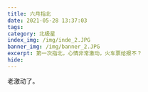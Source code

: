 ```yaml
---
title: 六月指北
date: 2021-05-28 13:37:03
tags:
category: 北极星
index_img: /img/inde_2.JPG
banner_img: /img/banner_2.JPG
excerpt: 第一次指北，心情非常激动，火车票给报不？
hide:
---
```

老激动了。